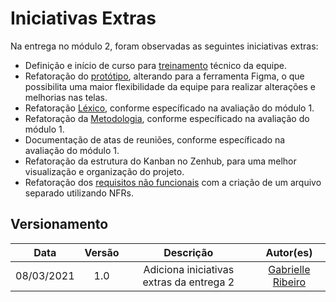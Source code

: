 # Iniciativas Extras

Na entrega no módulo 2, foram observadas as seguintes iniciativas extras:

 - Definição e início de curso para [treinamento](/entrega2/treinamento.md) técnico da equipe.
 - Refatoração do [protótipo](../entrega1/prototipo.md), alterando para a ferramenta Figma, o que possibilita uma maior flexibilidade da equipe para realizar alterações e melhorias nas telas. 
 - Refatoração [Léxico](../entrega1/lexico.md), conforme específicado na avaliação do módulo 1. 
 - Refatoração da [Metodologia](../entrega1/metodologia.md), conforme específicado na avaliação do módulo 1.
 - Documentação de atas de reuniões, conforme específicado na avaliação do módulo 1.
 - Refatoração da estrutura do Kanban no Zenhub, para uma melhor visualização e organização do projeto.
 - Refatoração dos [requisitos não funcionais](requisitos_nao_funcionais.md) com a criação de um arquivo separado utilizando NFRs.
    
## Versionamento
| Data | Versão | Descrição | Autor(es) |
|:----:|:------:|:---------:|:---------:|
|08/03/2021|1.0| Adiciona iniciativas extras da entrega 2 | [Gabrielle Ribeiro](https://github.com/Gabrielle-Ribeiro) |
